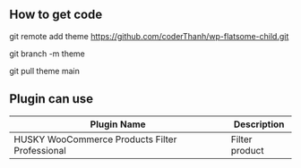 ## How to get code
git remote add theme https://github.com/coderThanh/wp-flatsome-child.git

git branch -m theme

git pull theme main

## Plugin can use
| Plugin Name | Description |
|------------|-------------|
| HUSKY WooCommerce Products Filter Professional | Filter product |
